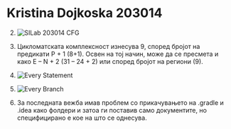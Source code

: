 # Kristina Dojkoska 203014
2. ![SILab 203014 CFG](https://user-images.githubusercontent.com/74841683/171913827-24b4536a-367e-4d48-9ebc-b03f416b5d77.png)
3. Цикломатската комплексност изнесува 9, според бројот на предикати P + 1 (8+1). Освен на тој начин, може да се пресмета и како E – N + 2 (31 – 24 + 2) или според бројот на региони (9).

 4. ![Every Statement](https://user-images.githubusercontent.com/74841683/171914817-b4c4b6a6-c741-4d33-9eca-701e89056ebf.png)
5. ![Every Branch](https://user-images.githubusercontent.com/74841683/171914835-2d24638c-efe8-4e3f-bfe8-f2d0fe9271c8.png)
6. За последната вежба имав проблем со прикачувањето на .gradle и .idea како фолдери и затоа ги поставив само документите, но специфицирано е кое на што се однесува.
